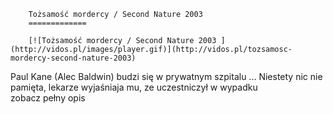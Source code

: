 
        Tożsamość mordercy / Second Nature 2003 
        =============
        
        [![Tożsamość mordercy / Second Nature 2003 ](http://vidos.pl/images/player.gif)](http://vidos.pl/tozsamosc-mordercy-second-nature-2003)
        
        
 Paul Kane (Alec Baldwin) budzi się w prywatnym szpitalu ... Niestety nic nie pamięta, lekarze wyjaśniaja mu, ze uczestniczył w wypadku zobacz pełny opis
    
